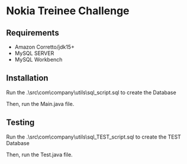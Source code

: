 # Nokia Treinee Challenge

## Requirements
- Amazon Corretto/jdk15+
- MySQL SERVER
- MySQL Workbench

## Installation
Run the .\src\com\company\utils\sql_script.sql to create the Database

Then, run the Main.java file.

## Testing
Run the .\src\com\company\utils\sql_TEST_script.sql to create the TEST Database

Then, run the Test.java file.
